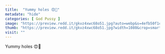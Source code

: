 ```yaml
---
title:  "Yummy holes 😍💖"
metadate: "hide"
categories: [ God Pussy ]
image: "https://preview.redd.it/gkvz4xwc68o51.jpg?auto=webp&s=4efb50f1ca9dbf35cc319681479d4380b691522b"
thumb: "https://preview.redd.it/gkvz4xwc68o51.jpg?width=1080&crop=smart&auto=webp&s=a5d6d2b0cd0b51beee40b8cef73b3c8959d1cf76"
visit: ""
---
```

Yummy holes 😍💖
